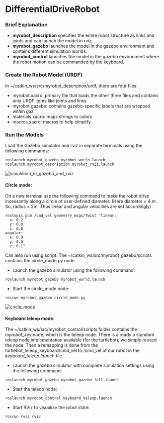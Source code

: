 # DifferentialDriveRobot

### Brief Explanation

* **myrobot_description** specifies the entire robot structure as links and joints and can launch the model in rviz.
* **myrobot_gazebo** launches the model in the gazebo environment and contains different simulation worlds.
* **myrobot_control** launches the model in the gazebo environment where the robot motion can be commanded by the keyboard.

### Create the Robot Model (URDF)
In ~/catkin_ws/src/myrobot_description/urdf, there are four files:

* myrobot.xacro: primary file that loads the other three files and contains only URDF items like joints and links
* myrobot.gazebo: contains gazebo-specific labels that are wrapped within gaz
* materials.xacro: maps strings to colors
* macros.xacro: macros to help simplify

### Run the Models
Load the Gazebo simulator and rviz in separate terminals using the following commands:
```
roslaunch myrobot_gazebo myrobot_world.launch
roslaunch myrobot_description myrobot_rviz.launch
```
![simulation_in_gazebo_and_rviz](https://user-images.githubusercontent.com/5114945/29138625-5ee60c4a-7d12-11e7-8a74-f363cd7b2a8b.png)

#### Circle mode:
On a new terminal use the following command to make the robot drive incessantly along a circle of user-defined diameter. 
(Here diameter = 4 m. So, radius = 2m. Thus linear and angular velocities are set accordingly) 
```
rostopic pub /cmd_vel geometry_msgs/Twist "linear:
  x: 0.2
  y: 0.0
  z: 0.0
angular:
  x: 0.0
  y: 0.0
  z: 0.1"
```
Can also run using script. The ~/catkin_ws/src/myrobot_gazebo/scripts contains the circle_mode.py node.

* Launch the gazebo simulator using the following command:
```
roslaunch myrobot_gazebo myrobot_world.launch
```
* Start the circle_mode node:
```
rosrun myrobot_gazebo circle_mode.py
```

![circle_mode](https://user-images.githubusercontent.com/5114945/29154671-10523ce6-7d64-11e7-94c5-bfdad3751dd6.png)

#### Keyboard teleop mode:
The ~/catkin_ws/src/myrobot_control/scripts folder contains the *myrobot_key* node, which is the teleop node. There is already a standard teleop node implementation available (for the turtlebot), we simply reused the node. Then a remapping is done from the turtlebot_teleop_keyboard/cmd_vel to /cmd_vel of our robot in the *keyboard_teleop.launch* file.

* Launch the gazebo simulator with complete simulation settings using the following command:
```
roslaunch myrobot_gazebo myrobot_gazebo_full.launch
```

* Start the teleop node:
```
roslaunch myrobot_control keyboard_teleop.launch
```

* Start RViz to visualize the robot state:
```
rosrun rviz rviz
```





